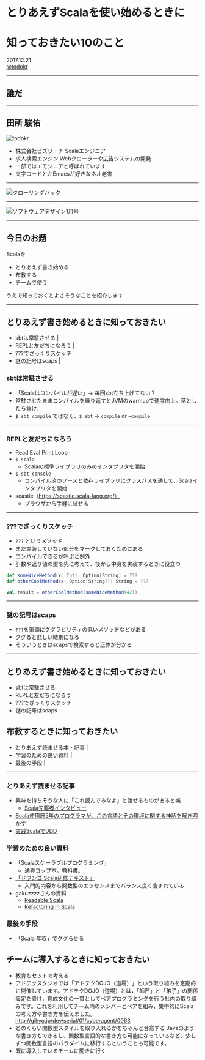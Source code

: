 # とりあえずScalaを使い始めるときに  
# 知っておきたい10のこと


2017.12.21  
[@todokr](https://twitter.com/todokr)


---


## 誰だ


---


## 田所 駿佑

![todokr](./t.jpg)

- 株式会社ビズリーチ Scalaエンジニア
- 求人検索エンジン Webクローラーや広告システムの開発
- 一部ではエモジニアと呼ばれています
- 文字コードとかEmacsが好きなネオ老害


---

![クローリングハック](./crawling-hack.jpg)

---

![ソフトウェアデザイン1月号](./sd.jpg)

---

## 今日のお題

Scalaを

- とりあえず書き始める
- 布教する
- チームで使う

うえで知っておくとよさそうなことを紹介します

---

## とりあえず書き始めるときに知っておきたい

- sbtは常駐させる |
- REPLと友だちになろう |
- ???でざっくりスケッチ |
- 謎の記号はscaps |


### sbtは常駐させる
- 「Scalaはコンパイルが遅い」→ 毎回sbt立ち上げてない？
- 常駐させたままコンパイルを繰り返すとJVMのwarmupで速度向上。落としたら負け。
- `$ sbt compile` ではなく、`$ sbt` → `compile` or `~compile`

--- 

### REPLと友だちになろう

- Read Eval Print Loop
- `$ scala`
  - Scalaの標準ライブラリのみのインタプリタを開始
 - `$ sbt console`
   - コンパイル済のソースと依存ライブラリにクラスパスを通して、Scalaインタプリタを開始
 - scastie（https://scastie.scala-lang.org/）
   - ブラウザから手軽に試せる

---

### ???でざっくりスケッチ

- `???` というメソッド
- まだ実装していない部分をマークしておくためにある
- コンパイルできるが呼ぶと例外
- 引数や返り値の型を先に考えて、後から中身を実装するときに役立つ

```scala
def someNiceMethod(x: Int): Option[String] = ???
def otherCoolMethod(x: Option[String]): String = ???

val result = otherCoolMethod(someNiceMethod(42))
```

 ---
 
### 謎の記号はscaps

- `???`を筆頭にググラビリティの低いメソッドなどがある
- ググると悲しい結果になる
- そういうときはscapsで検索すると正体が分かる

---

## とりあえず書き始めるときに知っておきたい

- sbtは常駐させる
- REPLと友だちになろう
- ???でざっくりスケッチ
- 謎の記号はscaps


## 布教するときに知っておきたい

- とりあえず読ませる本・記事 |
- 学習のための良い資料 |
- 最後の手段 |

---

### とりあえず読ませる記事

- 興味を持ちそうな人に「これ読んでみなよ」と渡せるものがあると楽
  - [Scala先駆者インタビュー](https://www.atware.co.jp/search?q=Scala%E5%85%88%E9%A7%86%E8%80%85%E3%82%A4%E3%83%B3%E3%82%BF%E3%83%93%E3%83%A5%E3%83%BC&f_collectionId=546d8fc4e4b06f0363347eaa)
 - [Scala使用歴5年のプログラマが、この言語とその環境に関する神話を解き明かす](http://postd.cc/5-years-of-scala-and-counting-debunking-some-myths-about-the-language-and-its-environment/)
 - [実践ScalaでDDD](https://speakerdeck.com/crossroad0201/scala-on-ddd)
 
### 学習のための良い資料
 
- 「Scalaスケーラブルプログラミング」
  - 通称コップ本。教科書。
- [「ドワンゴ Scala研修テキスト」](http://dwango.github.io/scala_text/)
  - 入門的内容から関数型のエッセンスまでバランス良く含まれている
 - gakuzzzzさんの資料
   - [Readable Scala](http://gakuzzzz.github.io/slides/readable_scala)
   - [Refactoring in Scala](http://gakuzzzz.github.io/slides/refactoring_in_scala)

### 最後の手段
 - 「Scala 年収」でググらせる

## チームに導入するときに知っておきたい
- 教育もセットで考える
 - アドテクスタジオでは「アドテクDOJO（道場）⁠」という取り組みを定期的に開催しています。アドテクDOJO（道場）とは，「⁠師匠」と「弟子」の関係設定を設け，育成文化の一貫としてペアプログラミングを行う社内の取り組みです。これを利用してチーム内のメンバーとペアを組み，集中的にScalaの考え方や書き方を伝えました。
 http://gihyo.jp/dev/serial/01/cyberagent/0063
- どのくらい関数型スタイルを取り入れるかをちゃんと合意する
  Javaのような書き方もできるし、関数型言語的な書き方も可能になっているなど、少しずつ関数型言語のパラダイムに移行するということも可能です。
- 既に導入しているチームに聞きに行く
